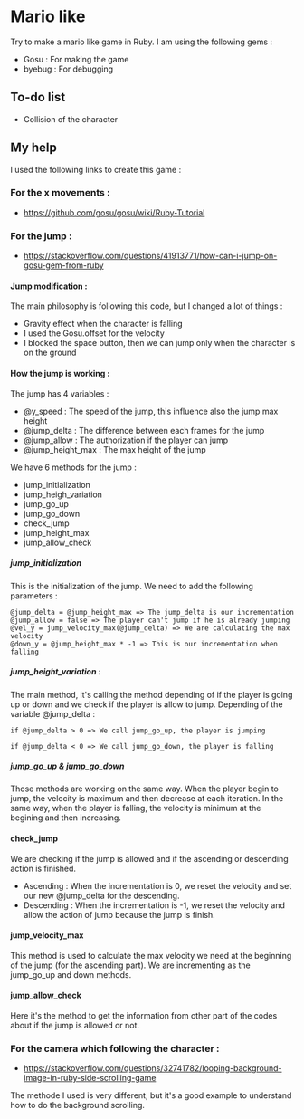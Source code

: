 # Mario like
Try to make a mario like game in Ruby. I am using the following gems :
* Gosu : For making the game
* byebug : For debugging

## To-do list
* Collision of the character

## My help
I used the following links to create this game :

### For the x movements :
* https://github.com/gosu/gosu/wiki/Ruby-Tutorial

### For the jump :
* https://stackoverflow.com/questions/41913771/how-can-i-jump-on-gosu-gem-from-ruby

#### Jump modification :
The main philosophy is following this code, but I changed a lot of things :
* Gravity effect when the character is falling
* I used the Gosu.offset for the velocity
* I blocked the space button, then we can jump only when the character is on the ground

#### How the jump is working :
The jump has 4 variables :
* @y_speed : The speed of the jump, this influence also the jump max height
* @jump_delta : The difference between each frames for the jump
* @jump_allow : The authorization if the player can jump
* @jump_height_max : The max height of the jump

We have 6 methods for the jump :
* jump_initialization
* jump_heigh_variation
* jump_go_up
* jump_go_down
* check_jump
* jump_height_max
* jump_allow_check

##### jump_initialization

This is the initialization of the jump. We need to add the following parameters :
```
@jump_delta = @jump_height_max => The jump_delta is our incrementation
@jump_allow = false => The player can't jump if he is already jumping
@vel_y = jump_velocity_max(@jump_delta) => We are calculating the max velocity
@down_y = @jump_height_max * -1 => This is our incrementation when falling
```

##### jump_height_variation : 

The main method, it's calling the method depending of if the player is going up or down and we check if the player is allow to jump. Depending of the variable @jump_delta :
```
if @jump_delta > 0 => We call jump_go_up, the player is jumping
```
```
if @jump_delta < 0 => We call jump_go_down, the player is falling
```

##### jump_go_up & jump_go_down

Those methods are working on the same way. When the player begin to jump, the velocity is maximum and then decrease at each iteration. In the same way, when the player is falling, the velocity is minimum at the begining and then increasing.

#### check_jump

We are checking if the jump is allowed and if the ascending or descending action is finished.
* Ascending : When the incrementation is 0, we reset the velocity and set our new @jump_delta for the descending.
* Descending : When the incrementation is -1, we reset the velocity and allow the action of jump because the jump is finish.

#### jump_velocity_max

This method is used to calculate the max velocity we need at the beginning of the jump (for the ascending part). We are incrementing as the jump_go_up and down methods.

#### jump_allow_check

Here it's the method to get the information from other part of the codes about if the jump is allowed or not.

### For the camera which following the character :
* https://stackoverflow.com/questions/32741782/looping-background-image-in-ruby-side-scrolling-game

The methode I used is very different, but it's a good example to understand how to do the background scrolling.

